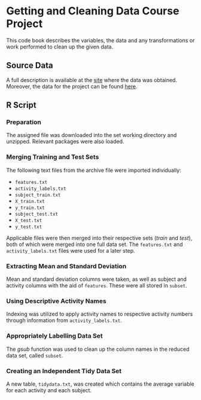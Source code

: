# Getting and Cleaning Data Course Project
This code book describes the variables, the data and any transformations or work performed to clean up the given data.

## Source Data
A full description is available at the [site](http://archive.ics.uci.edu/ml/datasets/Human+Activity+Recognition+Using+Smartphones) where the data was obtained. 
Moreover, the data for the project can be found [here](https://d396qusza40orc.cloudfront.net/getdata%2Fprojectfiles%2FUCI%20HAR%20Dataset.zip).

## R Script
### Preparation
The assigned file was downloaded into the set working directory and unzipped. 
Relevant packages were also loaded.
### Merging Training and Test Sets
The following text files from the archive file were imported individually:
* `features.txt`
* `activity_labels.txt`
* `subject_train.txt`
* `X_train.txt`
* `y_train.txt`
* `subject_test.txt`
* `X_test.txt`
* `y_test.txt`

Applicable files were then merged into their respective sets (*train* and *test*), both of which were merged into one full data set.
The `features.txt` and `activity_labels.txt` files were used for a later step.
### Extracting Mean and Standard Deviation
Mean and standard deviation columns were taken, as well as subject and activity columns with the aid of `features`. 
These were all stored in `subset`.
### Using Descriptive Activity Names
Indexing was utilized to apply activity names to respective activity numbers through information from `activity_labels.txt`.
### Appropriately Labelling Data Set
The *gsub* function was used to clean up the column names in the reduced data set, called `subset`.
### Creating an Independent Tidy Data Set
A new table, `tidydata.txt`, was created which contains the average variable for each activity and each subject.
